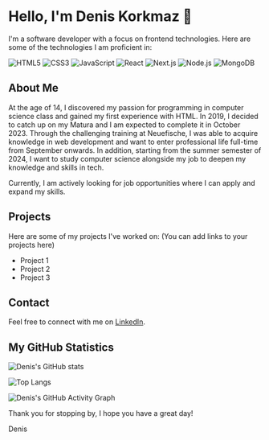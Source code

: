 # Hello, I'm Denis Korkmaz 👋

I'm a software developer with a focus on frontend technologies. Here are some of the technologies I am proficient in:

![HTML5](https://img.shields.io/badge/-HTML5-E34F26?style=flat&logo=html5&logoColor=white)
![CSS3](https://img.shields.io/badge/-CSS3-1572B6?style=flat&logo=css3)
![JavaScript](https://img.shields.io/badge/-JavaScript-black?style=flat&logo=javascript)
![React](https://img.shields.io/badge/-React-black?style=flat&logo=react)
![Next.js](https://img.shields.io/badge/-Next.js-black?style=flat&logo=next.js)
![Node.js](https://img.shields.io/badge/-Node.js-black?style=flat&logo=node.js)
![MongoDB](https://img.shields.io/badge/-MongoDB-black?style=flat&logo=mongodb)

## About Me

At the age of 14, I discovered my passion for programming in computer science class and gained my first experience with HTML. In 2019, I decided to catch up on my Matura and I am expected to complete it in October 2023. Through the challenging training at Neuefische, I was able to acquire knowledge in web development and want to enter professional life full-time from September onwards. In addition, starting from the summer semester of 2024, I want to study computer science alongside my job to deepen my knowledge and skills in tech.

Currently, I am actively looking for job opportunities where I can apply and expand my skills.

## Projects

Here are some of my projects I've worked on: (You can add links to your projects here)

- Project 1
- Project 2
- Project 3

## Contact

Feel free to connect with me on [LinkedIn](https://www.linkedin.com/in/denis-korkmaz-95112b273/).

## My GitHub Statistics

![Denis's GitHub stats](https://github-readme-stats.vercel.app/api?username=DenisKorkmaz&show_icons=true&count_private=true&theme=radical)

![Top Langs](https://github-readme-stats.vercel.app/api/top-langs/?username=DenisKorkmaz&theme=radical)

![Denis's GitHub Activity Graph](https://activity-graph.herokuapp.com/graph?username=DenisKorkmaz&bg_color=ffffff&color=0400ff&line=0400ff&point=03dac6&area=true&hide_border=true)


Thank you for stopping by, I hope you have a great day!

Denis
